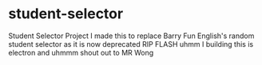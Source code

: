 # student-selector
Student Selector Project
I made this to replace Barry Fun English's random student selector as it is now deprecated
RIP FLASH
uhmm I building this is electron and uhmmm shout out to MR Wong
